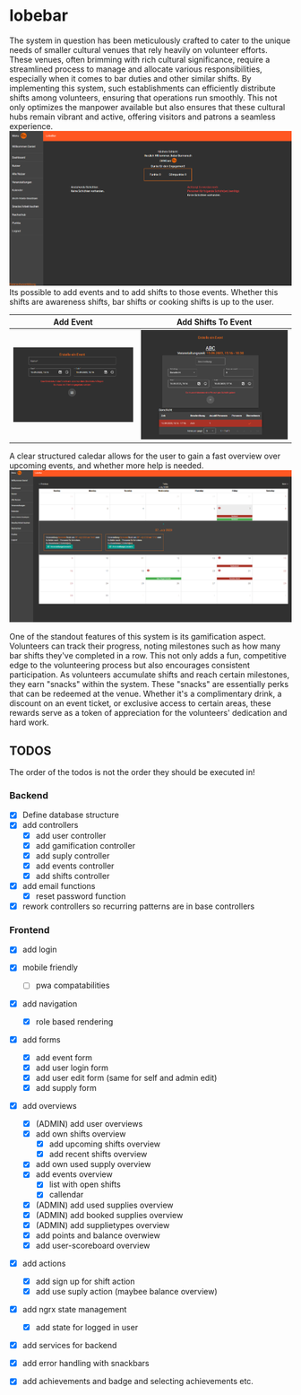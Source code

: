 # lobebar
The system in question has been meticulously crafted to cater to the unique needs of smaller cultural venues that rely heavily on volunteer efforts. These venues, often brimming with rich cultural significance, require a streamlined process to manage and allocate various responsibilities, especially when it comes to bar duties and other similar shifts. By implementing this system, such establishments can efficiently distribute shifts among volunteers, ensuring that operations run smoothly. This not only optimizes the manpower available but also ensures that these cultural hubs remain vibrant and active, offering visitors and patrons a seamless experience.
![Dashboard](screenshots/lobebar_dash.png)
Its possible to add events and to add shifts to those events. Whether this shifts are awareness shifts, bar shifts or cooking shifts is up to the user.

Add Event           |  Add Shifts To Event
:-------------------------:|:-------------------------:
![Add Event](screenshots/Event_add_1.png) |  ![Add Shifts To Event](screenshots/Event_add_2.png)


A clear structured caledar allows for the user to gain a fast overview over upcoming events, and whether more help is needed.
![Calendar](screenshots/lobebar_calendar.png)

One of the standout features of this system is its gamification aspect. Volunteers can track their progress, noting milestones such as how many bar shifts they've completed in a row. This not only adds a fun, competitive edge to the volunteering process but also encourages consistent participation. As volunteers accumulate shifts and reach certain milestones, they earn "snacks" within the system. These "snacks" are essentially perks that can be redeemed at the venue. Whether it's a complimentary drink, a discount on an event ticket, or exclusive access to certain areas, these rewards serve as a token of appreciation for the volunteers' dedication and hard work.



## TODOS
The order of the todos is not the order they should be executed in!

### Backend
- [X] Define database structure
- [X] add controllers
    - [X] add user controller
    - [X] add gamification controller
    - [X] add suply controller
    - [X] add events controller
    - [X] add shifts controller
- [X] add email functions
    - [X] reset password function
- [X] rework controllers so recurring patterns are in base controllers

### Frontend
- [X] add login
- [X] mobile friendly
    - [ ] pwa compatabilities
- [X] add navigation
    - [X] role based rendering
- [X] add forms
    - [X] add event form
    - [X] add user login form
    - [X] add user edit form (same for self and admin edit)
    - [X] add supply form
- [X] add overviews
    - [X] (ADMIN) add user overviews
    - [X] add own shifts overview
        - [X] add upcoming shifts  overview
        - [X] add recent shifts overview
    - [X] add own used supply overview
    - [X] add events overview
        - [X] list with open shifts
        - [X] callendar
    - [X] (ADMIN) add used supplies overview
    - [X] (ADMIN) add booked supplies overview
    - [X] (ADMIN) add supplietypes overview
    - [X] add points and balance overwiew
    - [X] add user-scoreboard overview
- [X] add actions
    - [X] add sign up for shift action
    - [X] add use suply action (maybee balance overview)
- [X] add ngrx state management
    - [X] add state for logged in user
- [X] add services for backend
- [X] add error handling with snackbars
- [X] add achievements and badge and selecting achievements etc. 


